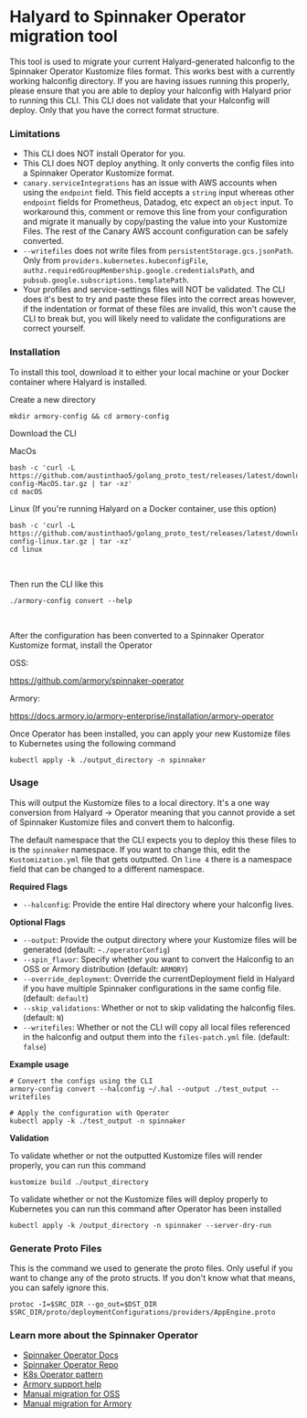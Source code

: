 # Halyard to Spinnaker Operator migration tool

This tool is used to migrate your current Halyard-generated halconfig to the Spinnaker Operator Kustomize files format. This works best with a currently working halconfig directory. If you are having issues running this properly, please ensure that you are able to deploy your halconfig with Halyard prior to running this CLI. This CLI does not validate that your Halconfig will deploy. Only that you have the correct format structure.

### Limitations
- This CLI does NOT install Operator for you.
- This CLI does NOT deploy anything. It only converts the config files into a Spinnaker Operator Kustomize format.
- `canary.serviceIntegrations` has an issue with AWS accounts when using the `endpoint` field. This field accepts a `string` input whereas other `endpoint` fields for Prometheus, Datadog, etc expect an `object` input. To workaround this, comment or remove this line from your configuration and migrate it manually by copy/pasting the value into your Kustomize Files. The rest of the Canary AWS account configuration can be safely converted.
-  `--writefiles` does not write files from `persistentStorage.gcs.jsonPath`. Only from `providers.kubernetes.kubeconfigFile`, `authz.requiredGroupMembership.google.credentialsPath`, and `pubsub.google.subscriptions.templatePath`.
- Your profiles and service-settings files will NOT be validated. The CLI does it's best to try and paste these files into the correct areas however, if the indentation or format of these files are invalid, this won't cause the CLI to break but, you will likely need to validate the configurations are correct yourself.


### Installation
To install this tool, download it to either your local machine or your Docker container where Halyard is installed.

Create a new directory
```
mkdir armory-config && cd armory-config
```

Download the CLI


MacOs
```
bash -c 'curl -L https://github.com/austinthao5/golang_proto_test/releases/latest/download/armory-config-MacOS.tar.gz | tar -xz'
cd macOS
```



Linux (If you're running Halyard on a Docker container, use this option)
```
bash -c 'curl -L https://github.com/austinthao5/golang_proto_test/releases/latest/download/armory-config-linux.tar.gz | tar -xz'
cd linux
```
<br />

Then run the CLI like this
```
./armory-config convert --help
```
<br />


After the configuration has been converted to a Spinnaker Operator Kustomize format, install the Operator

OSS:

https://github.com/armory/spinnaker-operator

Armory:

https://docs.armory.io/armory-enterprise/installation/armory-operator


Once Operator has been installed, you can apply your new Kustomize files to Kubernetes using the following command


```
kubectl apply -k ./output_directory -n spinnaker
```

### Usage
This will output the Kustomize files to a local directory. It's a one way conversion from Halyard -> Operator meaning that you cannot provide a set of Spinnaker Kustomize files and convert them to halconfig.

The default namespace that the CLI expects you to deploy this these files to is the `spinnaker` namespace. If you want to change this, edit the `Kustomization.yml` file that gets outputted. On `line 4` there is a namespace field that can be changed to a different namespace.

**Required Flags**
- `--halconfig`: Provide the entire Hal directory where your halconfig lives.

**Optional Flags**
- `--output`: Provide the output directory where your Kustomize files will be generated (default: `~./operatorConfig`)
- `--spin_flavor`: Specify whether you want to convert the Halconfig to an OSS or Armory distribution (default: `ARMORY`)
- `--override_deployment`: Override the currentDeployment field in Halyard if you have multiple Spinnaker configurations in the same config file. (default: `default`)
- `--skip_validations`: Whether or not to skip validating the halconfig files. (default: `N`)
- `--writefiles`: Whether or not the CLI will copy all local files referenced in the halconfig and output them into the `files-patch.yml` file. (default: `false`)

**Example usage**

```
# Convert the configs using the CLI
armory-config convert --halconfig ~/.hal --output ./test_output --writefiles

# Apply the configuration with Operator
kubectl apply -k ./test_output -n spinnaker
```

**Validation**

To validate whether or not the outputted Kustomize files will render properly, you can run this command

```
kustomize build ./output_directory
```

To validate whether or not the Kustomize files will deploy properly to Kubernetes you can run this command after Operator has been installed

```
kubectl apply -k /output_directory -n spinnaker --server-dry-run
```

### Generate Proto Files


This is the command we used to generate the proto files. Only useful if you want to change any of the proto structs. If you don't know what that means, you can safely ignore this.


```
protoc -I=$SRC_DIR --go_out=$DST_DIR $SRC_DIR/proto/deploymentConfigurations/providers/AppEngine.proto
```

### Learn more about the Spinnaker Operator
- [Spinnaker Operator Docs](https://docs.armory.io/armory-enterprise/installation/armory-operator)
- [Spinnaker Operator Repo](https://github.com/armory/spinnaker-operator)
- [K8s Operator pattern](https://kubernetes.io/docs/concepts/extend-kubernetes/operator/)
- [Armory support help](https://support.armory.io/support)
- [Manual migration for OSS](https://github.com/armory/spinnaker-operator/blob/master/doc/migrate.md)
- [Manual migration for Armory](https://docs.armory.io/armory-enterprise/installation/armory-operator/hal-op-migration/)
